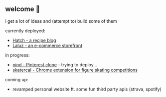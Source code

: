 ## welcome 👋
<p>i get a lot of ideas and (attempt to) build some of them</p>
<p>currently deployed:</p>
<ul>
  <li><a href="https://hatch-recipes-609a77c88ef8.herokuapp.com" target="_blank">Hatch - a recipe blog</a></li>
  <li><a href="https://cucumberpeel.github.io/laluz" target="_blank">Laluz - an e-commerce storefront</a></li>
</ul>
<p>in progress:</p>
<ul>
  <li><a href="https://github.com/cucumberpeel/pind">pind - Pinterest clone</a> - trying to deploy...</li>
  <li><a href="https://github.com/cucumberpeel/skatercal">skatercal - Chrome extension for figure skating competitions<a/></li>
</ul>
<p>coming up:</p>
<ul>
  <li>revamped personal website ft. some fun third party apis (strava, spotify)</li>
</ul>
